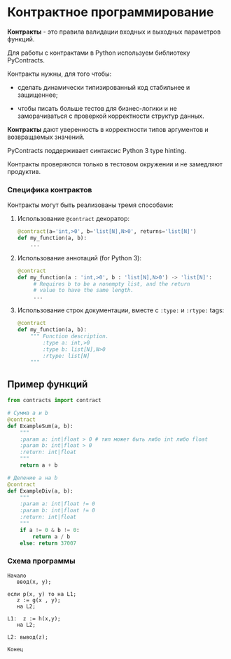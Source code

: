 # Контрактное программирование

**Контракты** - это правила валидации входных и выходных параметров функций.

Для работы с контрактами в Python используем библиотеку PyContracts.

Контракты нужны, для того чтобы:

- сделать динамически типизированный код стабильнее и защищеннее; 

- чтобы писать больше тестов для бизнес-логики и не заморачиваться с проверкой корректности структур данных.

**Контракты** дают уверенность в корректности типов аргументов и возвращаемых значений.

PyContracts поддерживает синтаксис Python 3 type hinting.

Контракты проверяются только в тестовом окружении и не замедляют продуктив.



### **Специфика контрактов**

Контракты могут быть реализованы тремя способами:

1. Использование ``@contract`` декоратор:

   ```python
   @contract(a='int,>0', b='list[N],N>0', returns='list[N]')
   def my_function(a, b):
       ...
   ```

2. Использование аннотаций (for Python 3):

   ```python
   @contract
   def my_function(a : 'int,>0', b : 'list[N],N>0') -> 'list[N]':
        # Requires b to be a nonempty list, and the return
        # value to have the same length.
        ...
   ```

3. Использование строк документации, вместе с `:type:` и `:rtype:` tags:

   ```python
   @contract
   def my_function(a, b):
       """ Function description.
           :type a: int,>0
           :type b: list[N],N>0
           :rtype: list[N]
       """
   ```

## Пример функций

```python
from contracts import contract

# Сумма а и b
@contract
def ExampleSum(a, b):
    """
    :param a: int|float > 0 # тип может быть либо int либо float
    :param b: int|float > 0
    :return: int|float
    """
    return a + b

# Деление a на b
@contract
def ExampleDiv(a, b):
    """
    :param a: int|float != 0
    :param b: int|float != 0
    :return: int|float
    """
    if a != 0 & b != 0:
    	return a / b
    else: return 37007
```



### Схема программы
```
Начало
   ввод(x, y);

если p(x, y) то на L1;
   z := g(x , y);
   на L2;

L1:  z := h(x,y);
   на L2;

L2: вывод(z);

Конец
```
